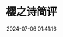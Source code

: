﻿---
title: 樱之诗简评
tags:
  - Galgame
categories:
  - ACG杂谈
mathjax: true
abbrlink: 6799de9f
date: 2024-07-06 01:41:16
description:
---
